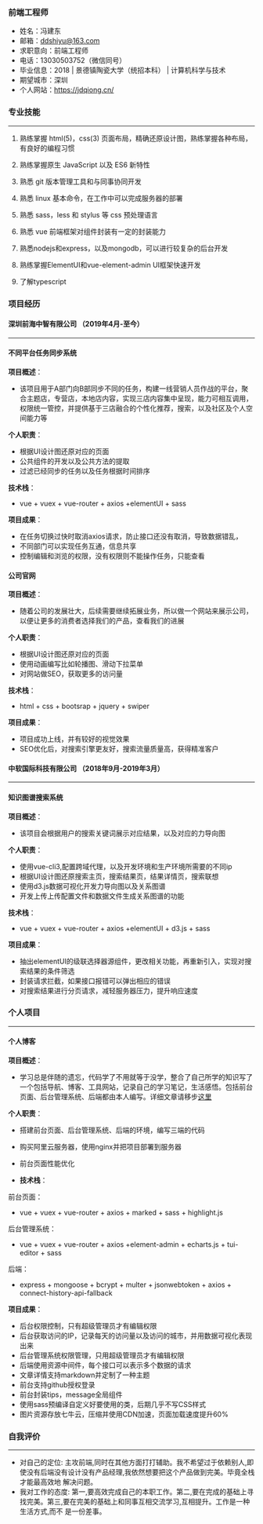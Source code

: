 ### 前端工程师
* 姓名：冯建东
* 邮箱：ddshiyu@163.com
* 求职意向：前端工程师
* 电话：13030503752（微信同号）
* 毕业信息：2018 | 景德镇陶瓷大学（统招本科） | 计算机科学与技术
* 期望城市：深圳
* 个人网站：https://jdqiong.cn/
### 专业技能
***
1. 熟练掌握 html(5)，css(3) 页面布局，精确还原设计图，熟练掌握各种布局，有良好的编程习惯

2. 熟练掌握原生 JavaScript 以及 ES6 新特性

5. 熟悉 git 版本管理工具和与同事协同开发

6. 熟悉 linux 基本命令，在工作中可以完成服务器的部署

7. 熟悉 sass，less 和 stylus 等 css 预处理语言

8. 熟悉 vue 前端框架对组件封装有一定的封装能力

9. 熟悉nodejs和express，以及mongodb，可以进行较复杂的后台开发

10. 熟练掌握ElementUI和vue-element-admin UI框架快速开发

11. 了解typescript

### 项目经历

#### 深圳前海中智有限公司 （2019年4月-至今）
<hr/>

#### 不同平台任务同步系统
**项目概述**：
* 该项目用于A部门向B部同步不同的任务，构建一线营销人员作战的平台，聚合主题店，专营店，本地店内容，实现三店内容集中呈现，能力可相互调用，权限统一管控，并提供基于三店融合的个性化推荐，搜索，以及社区及个人空间能力等

**个人职责**：
* 根据UI设计图还原对应的页面
* 公共组件的开发以及公共方法的提取
* 过滤已经同步的任务以及任务根据时间排序

**技术栈**：
* vue + vuex + vue-router + axios +elementUI + sass

**项目成果**：
* 在任务切换过快时取消axios请求，防止接口还没有取消，导致数据错乱，
* 不同部门可以实现任务互通，信息共享
* 控制编辑和浏览的权限，没有权限则不能操作任务，只能查看

#### 公司官网
**项目概述**：
* 随着公司的发展壮大，后续需要继续拓展业务，所以做一个网站来展示公司，以便让更多的消费者选择我们的产品，查看我们的进展

**个人职责**：
* 根据UI设计图还原对应的页面
* 使用动画编写比如轮播图、滑动下拉菜单
* 对网站做SEO，获取更多的访问量

**技术栈**：
* html + css + bootsrap + jquery + swiper

**项目成果**：
* 项目成功上线，并有较好的视觉效果
* SEO优化后，对搜索引擎更友好，搜索流量质量高，获得精准客户

#### 中软国际科技有限公司 （2018年9月-2019年3月）
<hr/>

#### 知识图谱搜索系统
**项目概述**：
* 该项目会根据用户的搜索关键词展示对应结果，以及对应的力导向图

**个人职责**：
* 使用vue-cli3,配置跨域代理，以及开发环境和生产环境所需要的不同ip
* 根据UI设计图还原搜索主页，搜索结果页，结果详情页，搜索联想
* 使用d3.js数据可视化开发力导向图以及关系图谱
* 开发上传上传配置文件和数据文件生成关系图谱的功能

**技术栈**：
* vue + vuex + vue-router + axios +elementUI + d3.js + sass

**项目成果**：
* 抽出elementUI的级联选择器源组件，更改相关功能，再重新引入，实现对搜索结果的条件筛选
* 封装请求拦截，如果接口报错可以弹出相应的错误
* 对搜索结果进行分页请求，减轻服务器压力，提升响应速度
### 个人项目
***
#### 个人博客
**项目概述**：
* 学习总是伴随的遗忘，代码学了不用就等于没学，整合了自己所学的知识写了一个包括导航、博客、工具网站，记录自己的学习笔记，生活感悟。包括前台页面、后台管理系统、后端都由本人编写。详细文章请移步[这里](https://jdqiong.cn/blog/articleDetail?id=5f14661725a064250fd8a087)

**个人职责**：
* 搭建前台页面、后台管理系统、后端的环境，编写三端的代码
* 购买阿里云服务器，使用nginx并把项目部署到服务器
* 前台页面性能优化


* **技术栈**：

前台页面：
* vue + vuex + vue-router + axios + marked + sass + highlight.js

后台管理系统：
* vue + vuex + vue-router + axios +element-admin + echarts.js + tui-editor + sass

后端：
* express + mongoose + bcrypt + multer + jsonwebtoken + axios + connect-history-api-fallback

**项目成果**：
* 后台权限控制，只有超级管理员才有编辑权限
* 后台获取访问的IP，记录每天的访问量以及访问的城市，并用数据可视化表现出来
* 后台管理系统权限管理，只用超级管理员才有编辑权限
* 后端使用资源中间件，每个接口可以表示多个数据的请求
* 文章详情支持markdown并定制了一种主题
* 前台支持github授权登录
* 前台封装tips，message全局组件
* 使用sass预编译自定义好要使用的类，后期几乎不写CSS样式
* 图片资源存放七牛云，压缩并使用CDN加速，页面加载速度提升60%
### 自我评价
***
* 对自己的定位:  主攻前端,同时在其他方面打打辅助。我不希望过于依赖别人,即使没有后端没有设计没有产品经理,我依然想要把这个产品做到完美。毕竟全栈才能最高效地 解决问题。
* 我对工作的态度:  第一,要高效完成自己的本职工作。第二,要在完成的基础上寻找完美。第三,要在完美的基础上和同事互相交流学习,互相提升。工作是一种生活方式,而不 是一份差事。
